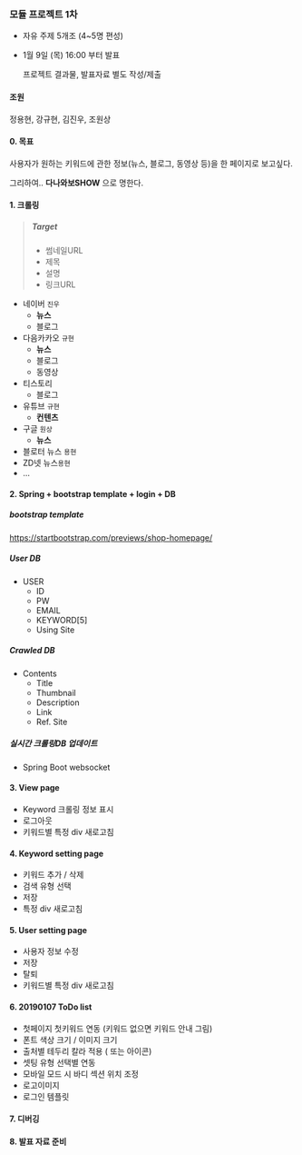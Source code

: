 ### 모듈 프로젝트 1차

- 자유 주제 5개조 (4~5명 편성)

- 1월 9일 (목) 16:00 부터 발표

  프로젝트 결과물, 발표자료 별도 작성/제출



#### 조원

정용현, 강규현, 김진우, 조원상



#### 0. 목표

사용자가 원하는 키워드에 관한 정보(뉴스, 블로그, 동영상 등)을 한 페이지로 보고싶다.

그리하여.. **다나와보SHOW** 으로 명한다.



#### 1. 크롤링

> ##### Target
>
> - 썸네일URL
> - 제목
> - 설명
> - 링크URL



- 네이버 `진우`
  - **뉴스**
  - 블로그
- 다음카카오 `규현`
  - **뉴스**
  - 블로그
  - 동영상
- 티스토리
  - 블로그
- 유튜브 `규현`
  - **컨텐츠**
- 구글 `원상`
  - **뉴스**
- 블로터 뉴스 `용현`
- ZD넷 뉴스`용현`
- ...



#### 2. Spring + bootstrap template + login + DB

##### bootstrap template

https://startbootstrap.com/previews/shop-homepage/

##### User DB

- USER
  - ID
  - PW
  - EMAIL
  - KEYWORD[5]
  - Using Site

##### Crawled DB

- Contents
  - Title
  - Thumbnail
  - Description
  - Link
  - Ref. Site



##### 실시간 크롤링DB 업데이트

- Spring Boot websocket



#### 3. View page

- Keyword 크롤링 정보 표시
- 로그아웃
- 키워드별 특정 div 새로고침



#### 4. Keyword setting  page

- 키워드 추가 / 삭제
- 검색 유형 선택
- 저장
- 특정 div 새로고침



#### 5. User setting page

- 사용자 정보 수정
- 저장
- 탈퇴
- 키워드별 특정 div 새로고침


#### 6. 20190107 ToDo list

- 첫페이지 첫키워드 연동 (키워드 없으면 키워드 안내 그림)
- 폰트 색상 크기 / 이미지 크기
- 출처별 테두리 칼라 적용 ( 또는 아이콘)
- 셋팅 유형 선택별 연동
- 모바일 모드 시 바디 섹션 위치 조정
- 로고이미지
- 로그인 템플릿


#### 7. 디버깅



#### 8. 발표 자료 준비
